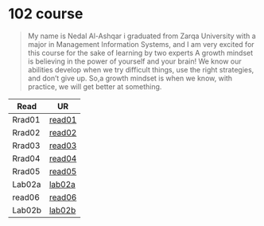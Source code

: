 # 102 course 

>My name is Nedal Al-Ashqar i graduated from Zarqa University with a major in Management Information Systems, and I am very excited for this course for the sake of learning by two experts A growth mindset is believing in the power of yourself and your brain! We know our abilities develop when we try difficult things, use the right strategies, and don’t give up. So,a growth mindset is when we know, with practice, we will get better at something.


| Read        | UR                                                                            |
| ----------- | ----------------------------------------------------------------------------- |
| Rrad01      | [read01](read01.md)                                                           |
| Rrad02      | [read02](read02.md)                                                           |
| Rrad03      | [read03](read03.md)                                                           |
| Rrad04      | [read04](read04.md)                                                           |
| Rrad05      | [read05](read05.md)                                                           |
| Lab02a      | [lab02a](lab02a.md)                                                           |
| read06      | [read06](read06.md)                                                           |
| Lab02b      | [lab02b](lab02b.md)                                                           |
